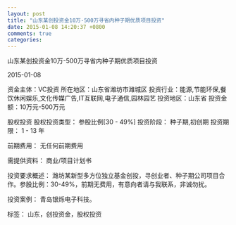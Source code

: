 ```yaml
---
layout: post
title: "山东某创投资金10万-500万寻省内种子期优质项目投资"
date: 2015-01-08 14:20:37 +0800
comments: true
categories: 
---
```

山东某创投资金10万-500万寻省内种子期优质项目投资



2015-01-08

资金主体：VC投资
所在地区：山东省潍坊市潍城区
投资行业：能源,节能环保,餐饮休闲娱乐,文化传媒广告,IT互联网,电子通信,园林园艺
投资地区：山东省
投资金额：10万元-500万元

股权投资
股权投资类型：
                            参股比例[30 - 49%] 
                                                                                投资阶段：
                            种子期,初创期 
                                                                                                                                        投资期限：
                            1 - 13 年

前期费用：
无任何前期费用

需提供资料：
商业/项目计划书

投资要求概述：
潍坊某新型多方位独立基金创投，寻创业者、种子期公司项目合作。参股比例：30-49%，前期无费用，有意向者请与我联系，非诚勿扰。

投资案例：
青岛银烁电子科技。

标签：
山东，创投资金，股权投资

